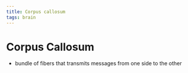 ```yaml
---
title: Corpus callosum
tags: brain
---
```


# Corpus Callosum
- bundle of fibers that transmits messages from one side to the other


























